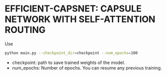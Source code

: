 # **EFFICIENT-CAPSNET: CAPSULE NETWORK WITH SELF-ATTENTION ROUTING**  
  

  
Use
```bash
python main.py --checkpoint_dir=checkpoint --num_epochs=100
```  
- checkpoint: path to save trained weights of the model.
- num_epochs: Number of epochs. You can resume any previous training.

```bash
